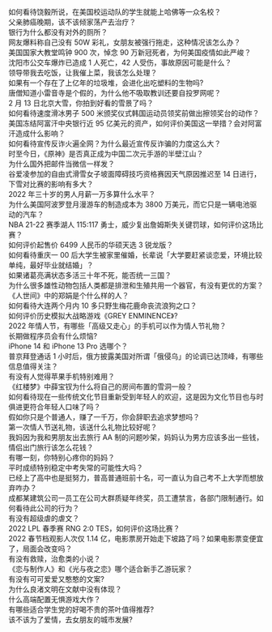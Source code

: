 如何看待饶毅所说，在美国校运动队的学生就能上哈佛等一众名校？  
父亲肺癌晚期，该不该倾家荡产去治疗？  
银行为什么都没有对外的厕所？  
网友爆料称自己没有 50W 彩礼，女朋友被强行拖走，这种情况该怎么办？  
美国国家大教堂鸣钟 900 次，悼念 90 万新冠死者，为何美国疫情如此严峻？  
沈阳市公交车爆炸已造成 1 人死亡，42 人受伤，事故原因可能是什么？  
领导带我去吃饭，让我催上菜，我该怎么处理？  
如果有一个存在了上亿年的垃圾堆，会进化出吃塑料的生物吗?  
唐僧知道小雷音寺是个假的，为什么他不吸取教训还要自投罗网呢？  
2 月 13 日北京大雪，你拍到好看的雪景了吗？  
如何看待速度滑冰男子 500 米颁奖仪式韩国运动员领奖前做出擦领奖台的动作？  
美国冻结阿富汗中央银行近 95 亿美元的资产，如何评价美国这一举措？会对阿富汗造成什么影响？  
如何看待宣传反诈火遍全网？为什么最近宣传反诈骗的力度这么大？  
时至今日，《原神》是否真正成为中国二次元手游的半壁江山？  
为什么国外把邮件当微信一样发？  
谷爱凌参加的自由式滑雪女子坡面障碍技巧资格赛因天气原因推迟至 14 日进行，下雪对比赛的影响有多大？  
2022 年三十岁的男人月薪一万多算什么水平？  
为什么美国阿波罗登月漫游车的制造成本为 3800 万美元，而它只是一辆电池驱动的汽车？  
NBA 21-22 赛季湖人 115:117 勇士，威少复出詹姆斯失关键罚球，如何评价这场比赛？  
如何评价起售价 6499 人民币的华硕天选 3 锐龙版？  
如何看待重庆一 00 后大学生被家里催婚，长辈说「大学要赶紧谈恋爱，环境比较单纯，最好毕业就结婚」？  
如果诸葛亮满状态多活三十年不死，能否统一三国？  
为什么很多雄性动物包括人类都是排泄和生殖共用一个器官，有没有更优的方案？  
《人世间》中的郑娟是个什么样的人？  
如何看待大连两个月内 10 多只野生梅花鹿命丧流浪狗之口？  
如何评价历史模拟大战略游戏《GREY ENMINENCE》?  
2022 年情人节，有哪些「高级又走心」的手机可以作为情人节礼物？  
长期做程序员会有什么烦恼?  
iPhone 14 和 iPhone 13 Pro 选哪个？  
普京拜登通话 1 小时后，俄方披露美国对所谓「俄侵乌」的论调已达顶峰，有哪些信息值得关注？  
有没有人觉得苹果手机特别难用？  
《红楼梦》中薛宝钗为什么将自己的房间布置的雪洞一般？  
如何看待现在一些传统文化节目重新受到年轻人的欢迎，这是因为文化节目也与时俱进更符合年轻人口味了吗？  
假如你只是个普通人，赚了一千万，你会辞职去追求梦想吗？  
第一次情人节送礼物，该送什么礼物比较好呢？  
我妈因为我和男朋友出去旅行 AA 制的问题吵架，妈妈认为男方应该多出一些钱，情侣出门旅行该怎么花钱？  
有哪一刻，你特别心疼你的妈妈？  
平时成绩特别稳定中考失常的可能性大吗？  
已经上了高中也是挺努力，普高普通班前十名，可一直认为自己考不上大学而想放弃咋办？  
成都某建筑公司一员工在公司大群质疑年终奖，员工遭禁言，各部门限制通行。如何看待此公司的行为？  
有没有超级虐的虐文？  
2022 LPL 春季赛 RNG 2:0 TES，如何评价这场比赛？  
2022 春节档观影人次仅 1.14 亿，电影票房开始走下坡路了吗？如果电影票变便宜了，局面会改变吗？  
有没有救赎，治愈类的小说？  
《恋与制作人》和《光与夜之恋》哪个适合新手乙游玩家？  
有没有可可爱爱又憨憨的文案?  
为什么良渚文明在文献中没有体现？  
什么高端配置无惧游戏大作？  
有哪些适合学生党的好喝不贵的茶叶值得推荐?  
该不该为了爱情，去女朋友的城市发展?  
